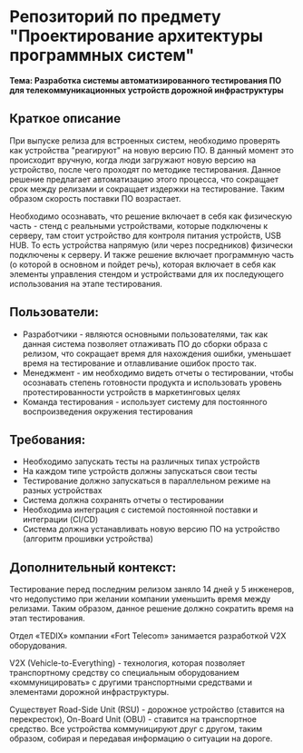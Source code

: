# Репозиторий по предмету "Проектирование архитектуры программных систем"

**Тема: Разработка системы автоматизированного тестирования ПО для телекоммуникационных устройств дорожной инфраструктуры**

## Краткое описание
При выпуске релиза для встроенных систем, необходимо проверять как устройства "реагируют" на новую версию ПО. В данный момент это происходит вручную, когда люди загружают новую версию на устройство, после чего проходят по методике тестирования. Данное решение предлагает автоматизацию этого процесса, что сокращает срок между релизами и сокращает издержки на тестирование. Таким образом скорость поставки ПО возрастает.

Необходимо осознавать, что решение включает в себя как физическую часть - стенд с реальными устройствами, которые подключены к серверу, там стоит устройство для контроля питания устройств, USB HUB. То есть устройства напрямую (или через посредников) физически подключены к серверу.
И также решение включает программную часть (о которой в основном и пойдет речь), которая включает в себя как элементы управления стендом и устройствами для их последующего использования на этапе тестирования.

## Пользователи:
- Разработчики - являются основными пользователями, так как данная система позволяет отлаживать ПО до сборки образа с релизом, что сокращает время для нахождения ошибки, уменьшает время на тестирование и отлавливание ошибок просто так.
- Менеджмент - им необходимо видеть отчеты о тестировании, чтобы осознавать степень готовности продукта и использовать уровень протестированности устройств в маркетинговых целях
- Команда тестирования - использует систему для постоянного воспроизведения окружения тестирования

## Требования:
- Необходимо запускать тесты на различных типах устройств
- На каждом типе устройств должны запускаться свои тесты
- Тестирование должно запускаться в параллельном режиме на разных устройствах
- Система должна сохранять отчеты о тестировании
- Необходима интеграция с системой постоянной поставки и интеграции (CI/CD)
- Система должна устанавливать новую версию ПО на устройство (алгоритм прошивки устройства)

## Дополнительный контекст:
Тестирование перед последним релизом заняло 14 дней у 5 инженеров, что недопустимо при желании компании уменьшить время между релизами. Таким образом, данное решение должно сократить время на этап тестирования.

Отдел «TEDIX» компании «Fort Telecom» занимается разработкой V2X оборудования.

V2X (Vehicle-to-Everything) - технология, которая позволяет транспортному средству со специальным оборудованием «коммуницировать» с другими транспортными средствами и элементами дорожной инфраструктуры. 

Существует Road-Side Unit (RSU) - дорожное устройство (ставится на перекресток), On-Board Unit (OBU) - ставится на транспортное средство. Все устройства коммуницируют друг с другом, таким образом, собирая и передавая информацию о ситуации на дороге.

  
